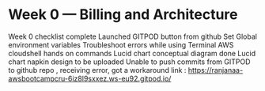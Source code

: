 # Week 0 — Billing and Architecture

  Week 0 checklist complete
  Launched GITPOD button from github
  Set Global environment variables
  Troubleshoot errors while using Terminal
  AWS cloudshell hands on commands
  Lucid chart conceptual diagram done
  Lucid chart napkin design to be uploaded
  Unable to push commits from GITPOD to github repo , receiving error, got a workaround 
  link : https://ranjanaa-awsbootcampcru-6iz8l9sxxez.ws-eu92.gitpod.io/
